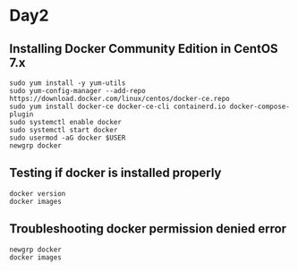 # Day2

## Installing Docker Community Edition in CentOS 7.x
```
sudo yum install -y yum-utils
sudo yum-config-manager --add-repo https://download.docker.com/linux/centos/docker-ce.repo
sudo yum install docker-ce docker-ce-cli containerd.io docker-compose-plugin
sudo systemctl enable docker
sudo systemctl start docker
sudo usermod -aG docker $USER
newgrp docker
```

## Testing if docker is installed properly
```
docker version
docker images
```

## Troubleshooting docker permission denied error
```
newgrp docker
docker images
```
